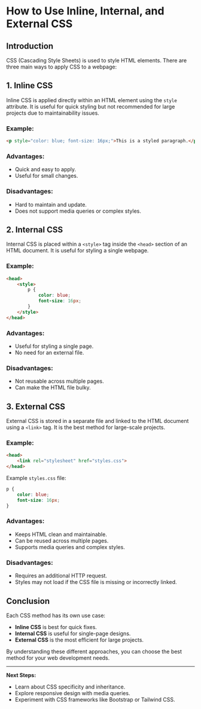# How to Use Inline, Internal, and External CSS

## Introduction
CSS (Cascading Style Sheets) is used to style HTML elements. There are three main ways to apply CSS to a webpage:

## 1. Inline CSS
Inline CSS is applied directly within an HTML element using the `style` attribute. It is useful for quick styling but not recommended for large projects due to maintainability issues.

### Example:
```html
<p style="color: blue; font-size: 16px;">This is a styled paragraph.</p>
```

### Advantages:
- Quick and easy to apply.
- Useful for small changes.

### Disadvantages:
- Hard to maintain and update.
- Does not support media queries or complex styles.

## 2. Internal CSS
Internal CSS is placed within a `<style>` tag inside the `<head>` section of an HTML document. It is useful for styling a single webpage.

### Example:
```html
<head>
    <style>
        p {
            color: blue;
            font-size: 16px;
        }
    </style>
</head>
```

### Advantages:
- Useful for styling a single page.
- No need for an external file.

### Disadvantages:
- Not reusable across multiple pages.
- Can make the HTML file bulky.

## 3. External CSS
External CSS is stored in a separate file and linked to the HTML document using a `<link>` tag. It is the best method for large-scale projects.

### Example:
```html
<head>
    <link rel="stylesheet" href="styles.css">
</head>
```

Example `styles.css` file:
```css
p {
    color: blue;
    font-size: 16px;
}
```

### Advantages:
- Keeps HTML clean and maintainable.
- Can be reused across multiple pages.
- Supports media queries and complex styles.

### Disadvantages:
- Requires an additional HTTP request.
- Styles may not load if the CSS file is missing or incorrectly linked.

## Conclusion
Each CSS method has its own use case:
- **Inline CSS** is best for quick fixes.
- **Internal CSS** is useful for single-page designs.
- **External CSS** is the most efficient for large projects.

By understanding these different approaches, you can choose the best method for your web development needs.

---
**Next Steps:**
- Learn about CSS specificity and inheritance.
- Explore responsive design with media queries.
- Experiment with CSS frameworks like Bootstrap or Tailwind CSS.
